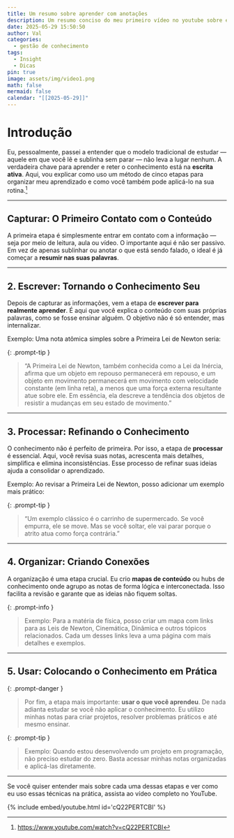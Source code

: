 ```yaml
---
title: Um resumo sobre aprender com anotações
description: Um resumo conciso do meu primeiro vídeo no youtube sobre estar tomando notas.
date: 2025-05-29 15:50:50
author: Val
categories:
  - gestão de conhecimento
tags:
  - Insight
  - Dicas
pin: true
image: assets/img/video1.png
math: false
mermaid: false
calendar: "[[2025-05-29]]"
---
```



# Introdução 

Eu, pessoalmente, passei a entender que o modelo tradicional de estudar — aquele em que você lê e sublinha sem parar — não leva a lugar nenhum. A verdadeira chave para aprender e reter o conhecimento está na **escrita ativa**. Aqui, vou explicar como uso um método de cinco etapas para organizar meu aprendizado e como você também pode aplicá-lo na sua rotina.[^1]

---

## **Capturar: O Primeiro Contato com o Conteúdo**

A primeira etapa é simplesmente entrar em contato com a informação — seja por meio de leitura, aula ou vídeo. O importante aqui é não ser passivo. Em vez de apenas sublinhar ou anotar o que está sendo falado, o ideal é já começar a **resumir nas suas palavras**.

---

## 2. Escrever: Tornando o Conhecimento Seu

Depois de capturar as informações, vem a etapa de **escrever para realmente aprender**. É aqui que você explica o conteúdo com suas próprias palavras, como se fosse ensinar alguém. O objetivo não é só entender, mas internalizar.

Exemplo: Uma nota atômica simples sobre a Primeira Lei de Newton seria:

{: .prompt-tip }
> “A Primeira Lei de Newton, também conhecida como a Lei da Inércia, afirma que um objeto em repouso permanecerá em repouso, e um objeto em movimento permanecerá em movimento com velocidade constante (em linha reta), a menos que uma força externa resultante atue sobre ele. Em essência, ela descreve a tendência dos objetos de resistir a mudanças em seu estado de movimento.”

---

## 3. Processar: Refinando o Conhecimento

O conhecimento não é perfeito de primeira. Por isso, a etapa de **processar** é essencial. Aqui, você revisa suas notas, acrescenta mais detalhes, simplifica e elimina inconsistências. Esse processo de refinar suas ideias ajuda a consolidar o aprendizado.

Exemplo: Ao revisar a Primeira Lei de Newton, posso adicionar um exemplo mais prático:

{: .prompt-tip }
> “Um exemplo clássico é o carrinho de supermercado. Se você empurra, ele se move. Mas se você soltar, ele vai parar porque o atrito atua como força contrária.”

---

## 4. Organizar: Criando Conexões

A organização é uma etapa crucial. Eu crio **mapas de conteúdo** ou hubs de conhecimento onde agrupo as notas de forma lógica e interconectada. Isso facilita a revisão e garante que as ideias não fiquem soltas.

{: .prompt-info }
> Exemplo: Para a matéria de física, posso criar um mapa com links para as Leis de Newton, Cinemática, Dinâmica e outros tópicos relacionados. Cada um desses links leva a uma página com mais detalhes e exemplos.

---

## 5. Usar: Colocando o Conhecimento em Prática

{: .prompt-danger }
> Por fim, a etapa mais importante: **usar o que você aprendeu**. De nada adianta estudar se você não aplicar o conhecimento. Eu utilizo minhas notas para criar projetos, resolver problemas práticos e até mesmo ensinar.

{: .prompt-tip }
> Exemplo: Quando estou desenvolvendo um projeto em programação, não preciso estudar do zero. Basta acessar minhas notas organizadas e aplicá-las diretamente.

---

Se você quiser entender mais sobre cada uma dessas etapas e ver como eu uso essas técnicas na prática, assista ao vídeo completo no YouTube. 

{% include embed/youtube.html id='cQ22PERTCBI' %}

[^1]: <https://www.youtube.com/watch?v=cQ22PERTCBI>
